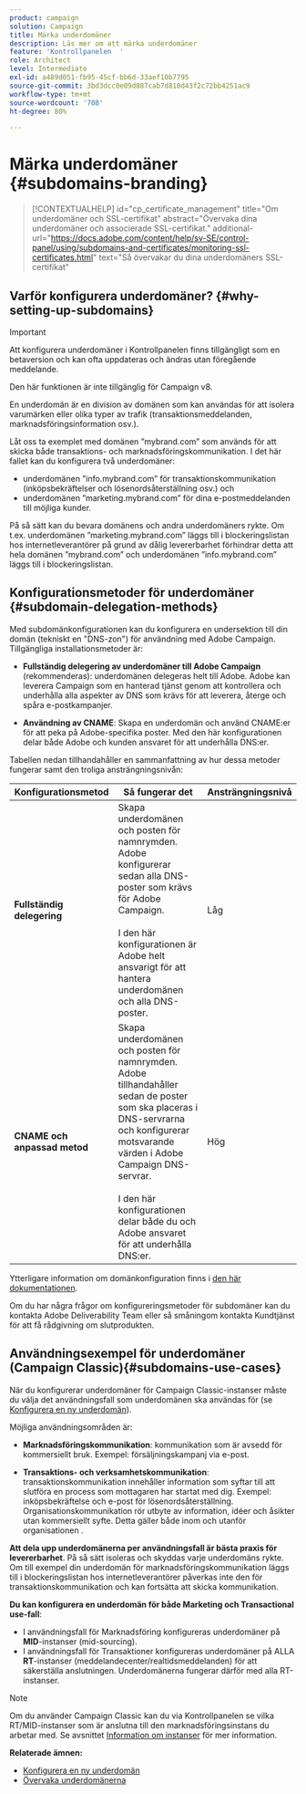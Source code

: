 ```yaml
---
product: campaign
solution: Campaign
title: Märka underdomäner
description: Läs mer om att märka underdomäner
feature: 'Kontrollpanelen  '
role: Architect
level: Intermediate
exl-id: a489d051-fb95-45cf-bb6d-33aef10b7795
source-git-commit: 3bd3dcc0e09d887cab7d810d43f2c72bb4251ac9
workflow-type: tm+mt
source-wordcount: '708'
ht-degree: 80%

---
```


# Märka underdomäner {#subdomains-branding}

>[!CONTEXTUALHELP]
>id="cp_certificate_management"
>title="Om underdomäner och SSL-certifikat"
>abstract="Övervaka dina underdomäner och associerade SSL-certifikat."
>additional-url="https://docs.adobe.com/content/help/sv-SE/control-panel/using/subdomains-and-certificates/monitoring-ssl-certificates.html" text="Så övervakar du dina underdomäners SSL-certifikat"


## Varför konfigurera underdomäner? {#why-setting-up-subdomains}

>[!IMPORTANT]
>
>Att konfigurera underdomäner i Kontrollpanelen finns tillgängligt som en betaversion och kan ofta uppdateras och ändras utan föregående meddelande.
>
>Den här funktionen är inte tillgänglig för Campaign v8.

En underdomän är en division av domänen som kan användas för att isolera varumärken eller olika typer av trafik (transaktionsmeddelanden, marknadsföringsinformation osv.).

Låt oss ta exemplet med domänen ”mybrand.com” som används för att skicka både transaktions- och marknadsföringskommunikation. I det här fallet kan du konfigurera två underdomäner:

* underdomänen ”info.mybrand.com” för transaktionskommunikation (inköpsbekräftelser och lösenordsåterställning osv.) och
* underdomänen ”marketing.mybrand.com” för dina e-postmeddelanden till möjliga kunder.

På så sätt kan du bevara domänens och andra underdomäners rykte. Om t.ex. underdomänen ”marketing.mybrand.com” läggs till i blockeringslistan hos internetleverantörer på grund av dålig levererbarhet förhindrar detta att hela domänen ”mybrand.com” och underdomänen ”info.mybrand.com” läggs till i blockeringslistan.

## Konfigurationsmetoder för underdomäner {#subdomain-delegation-methods}

Med subdomänkonfigurationen kan du konfigurera en undersektion till din domän (tekniskt en &quot;DNS-zon&quot;) för användning med Adobe Campaign. Tillgängliga installationsmetoder är:

* **Fullständig delegering av underdomäner till Adobe Campaign** (rekommenderas): underdomänen delegeras helt till Adobe. Adobe kan leverera Campaign som en hanterad tjänst genom att kontrollera och underhålla alla aspekter av DNS som krävs för att leverera, återge och spåra e-postkampanjer.

* **Användning av CNAME**: Skapa en underdomän och använd CNAME:er för att peka på Adobe-specifika poster. Med den här konfigurationen delar både Adobe och kunden ansvaret för att underhålla DNS:er.

Tabellen nedan tillhandahåller en sammanfattning av hur dessa metoder fungerar samt den troliga ansträngningsnivån:

| Konfigurationsmetod | Så fungerar det | Ansträngningsnivå |
|---|---|---|
| **Fullständig delegering** | Skapa underdomänen och posten för namnrymden. Adobe konfigurerar sedan alla DNS-poster som krävs för Adobe Campaign.<br/><br/>I den här konfigurationen är Adobe helt ansvarigt för att hantera underdomänen och alla DNS-poster. | Låg |
| **CNAME och anpassad metod** | Skapa underdomänen och posten för namnrymden. Adobe tillhandahåller sedan de poster som ska placeras i DNS-servrarna och konfigurerar motsvarande värden i Adobe Campaign DNS-servrar.<br/><br/>I den här konfigurationen delar både du och Adobe ansvaret för att underhålla DNS:er. | Hög |

Ytterligare information om domänkonfiguration finns i [den här dokumentationen](https://experienceleague.adobe.com/docs/deliverability-learn/deliverability-best-practice-guide/additional-resources/product-specific-resources/campaign/ac-domain-name-setup.html).

Om du har några frågor om konfigureringsmetoder för subdomäner kan du kontakta Adobe Deliverability Team eller så småningom kontakta Kundtjänst för att få rådgivning om slutprodukten.

## Användningsexempel för underdomäner (Campaign Classic){#subdomains-use-cases}

När du konfigurerar underdomäner för Campaign Classic-instanser måste du välja det användningsfall som underdomänen ska användas för (se [Konfigurera en ny underdomän](../../subdomains-certificates/using/setting-up-new-subdomain.md)).

Möjliga användningsområden är:

* **Marknadsföringskommunikation**: kommunikation som är avsedd för kommersiellt bruk. Exempel: försäljningskampanj via e-post.

* **Transaktions- och verksamhetskommunikation**: transaktionskommunikation innehåller information som syftar till att slutföra en process som mottagaren har startat med dig. Exempel: inköpsbekräftelse och e-post för lösenordsåterställning. Organisationskommunikation rör utbyte av information, idéer och åsikter utan kommersiellt syfte. Detta gäller både inom och utanför organisationen .

**Att dela upp underdomänerna per användningsfall är bästa praxis för levererbarhet**. På så sätt isoleras och skyddas varje underdomäns rykte. Om till exempel din underdomän för marknadsföringskommunikation läggs till i blockeringslistan hos internetleverantörer påverkas inte den för transaktionskommunikation och kan fortsätta att skicka kommunikation.

**Du kan konfigurera en underdomän för både Marketing och Transactional use-fall**:

* I användningsfall för Marknadsföring konfigureras underdomäner på **MID**-instanser (mid-sourcing).
* I användningsfall för Transaktioner konfigureras underdomäner på ALLA **RT**-instanser (meddelandecenter/realtidsmeddelanden) för att säkerställa anslutningen. Underdomänerna fungerar därför med alla RT-instanser.

>[!NOTE]
>
>Om du använder Campaign Classic kan du via Kontrollpanelen se vilka RT/MID-instanser som är anslutna till den marknadsföringsinstans du arbetar med. Se avsnittet [Information om instanser](../../instances-settings/using/instance-details.md) för mer information.

**Relaterade ämnen:**

* [Konfigurera en ny underdomän](../../subdomains-certificates/using/setting-up-new-subdomain.md)
* [Övervaka underdomänerna](../../subdomains-certificates/using/monitoring-subdomains.md)
